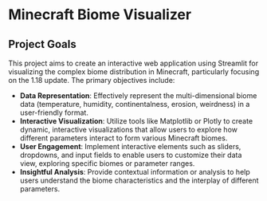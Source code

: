 # Minecraft Biome Visualizer

## Project Goals

This project aims to create an interactive web application using Streamlit for visualizing the complex biome distribution in Minecraft, particularly focusing on the 1.18 update. The primary objectives include:

- **Data Representation**: Effectively represent the multi-dimensional biome data (temperature, humidity, continentalness, erosion, weirdness) in a user-friendly format.
- **Interactive Visualization**: Utilize tools like Matplotlib or Plotly to create dynamic, interactive visualizations that allow users to explore how different parameters interact to form various Minecraft biomes.
- **User Engagement**: Implement interactive elements such as sliders, dropdowns, and input fields to enable users to customize their data view, exploring specific biomes or parameter ranges.
- **Insightful Analysis**: Provide contextual information or analysis to help users understand the biome characteristics and the interplay of different parameters.
